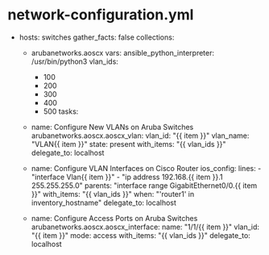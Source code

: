 # network-configuration.yml

- hosts: switches
  gather_facts: false
  collections:
    - arubanetworks.aoscx
  vars:
    ansible_python_interpreter: /usr/bin/python3
    vlan_ids:
      - 100
      - 200
      - 300
      - 400
      - 500
  tasks:
    - name: Configure New VLANs on Aruba Switches
      arubanetworks.aoscx.aoscx_vlan:
        vlan_id: "{{ item }}"
        vlan_name: "VLAN{{ item }}"
        state: present
      with_items: "{{ vlan_ids }}"
      delegate_to: localhost

    - name: Configure VLAN Interfaces on Cisco Router
      ios_config:
        lines:
          - "interface Vlan{{ item }}"
          - "ip address 192.168.{{ item }}.1 255.255.255.0"
        parents: "interface range GigabitEthernet0/0.{{ item }}"
      with_items: "{{ vlan_ids }}"
      when: "'router1' in inventory_hostname"
      delegate_to: localhost

    - name: Configure Access Ports on Aruba Switches
      arubanetworks.aoscx.aoscx_interface:
        name: "1/1/{{ item }}"
        vlan_id: "{{ item }}"
        mode: access
      with_items: "{{ vlan_ids }}"
      delegate_to: localhost
